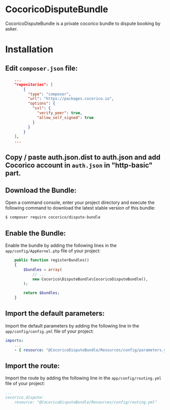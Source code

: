 CocoricoDisputeBundle
===========================

CocoricoDisputeBundle is a private cocorico bundle to dispute booking by asker.

# Installation

## Edit `composer.json` file:

```json
    ...
    "repositories": [
        {
          "type": "composer",
          "url": "https://packages.cocorico.io",
          "options": {
            "ssl": {
              "verify_peer": true,
              "allow_self_signed": true
            }
          }
        }
    ],
    ...
```

## Copy / paste auth.json.dist to auth.json and add Cocorico account in `auth.json` in "http-basic" part.

## Download the Bundle:

Open a command console, enter your project directory and execute the following command to download the latest stable version of this bundle:

```bash
$ composer require cocorico/dispute-bundle
```

## Enable the Bundle:

Enable the bundle by adding the following lines in the `app/config/AppKernel.php` file of your project:

```php
    public function registerBundles()
    {
        $bundles = array(
            // ...
            new Cocorico\DisputeBundle\CocoricoDisputeBundle(),
        );

        return $bundles;
    }
```

## Import the default parameters:

Import the default parameters by adding the following line in the `app/config/config.yml` file of your project:

```yaml
imports:
    ...
    - { resource: "@CocoricoDisputeBundle/Resources/config/parameters.yml"}
```

## Import the route:

Import the route by adding the following line in the `app/config/routing.yml` file of your project:

```yaml
...
cocorico_dispute:
    resource: "@CocoricoDisputeBundle/Resources/config/routing.yml"

```
